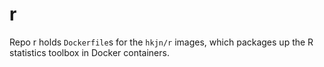 # r

Repo r holds `Dockerfile`s for the `hkjn/r` images, which packages up the R statistics toolbox in Docker containers.